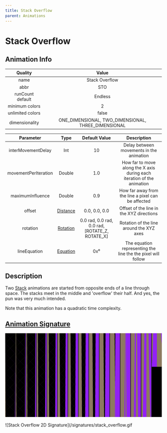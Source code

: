 ```yaml
---
title: Stack Overflow
parent: Animations
---
```


<!-- THIS FILE IS AUTOMATICALLY GENERATED -->
<!-- MAKE CHANGES TO THE AnimationInfo INSTANCE ASSOCIATED WITH THIS ANIMATION -->

# Stack Overflow

## Animation Info

|Quality|Value|
|:-:|:-:|
|name|Stack Overflow|
|abbr|STO|
|runCount default|Endless|
|minimum colors|2|
|unlimited colors|false|
|dimensionality|ONE_DIMENSIONAL, TWO_DIMENSIONAL, THREE_DIMENSIONAL|

|Parameter|Type|Default Value|Description|
|:-:|:-:|:-:|:-:|
|interMovementDelay|Int|10|Delay between movements in the animation|
|movementPerIteration|Double|1.0|How far to move along the X axis during each iteration of the animation|
|maximumInfluence|Double|0.9|How far away from the line a pixel can be affected|
|offset|[Distance](/core/new-animations.html#distance)|0.0, 0.0, 0.0|Offset of the line in the XYZ directions|
|rotation|[Rotation](/core/new-animations.html#rotation)|0.0 rad, 0.0 rad, 0.0 rad, [ROTATE_Z, ROTATE_X]|Rotation of the line around the XYZ axes|
|lineEquation|[Equation](/core/new-animations.html#equation)|0x⁰|The equation representing the line the the pixel will follow|

## Description
Two [Stack](Stack) animations are started from opposite ends of a line through space.
The stacks meet in the middle and 'overflow' their half.
And yes, the pun was very much intended.

Note that this animation has a quadratic time complexity.

## [Animation Signature](Animation-Signatures)
![Stack Overflow Signature](/signatures/stack_overflow.png)

![Stack Overflow 2D Signature](/signatures/stack_overflow.gif

